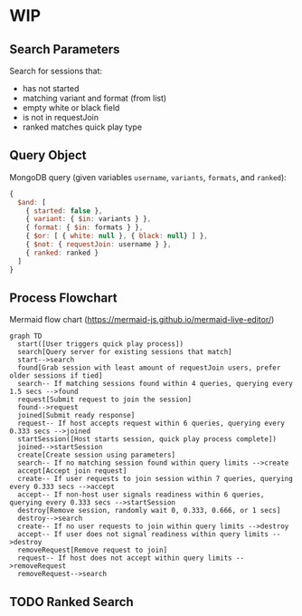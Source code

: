 # WIP

## Search Parameters

Search for sessions that:
 - has not started
 - matching variant and format (from list)
 - empty white or black field
 - is not in requestJoin
 - ranked matches quick play type

## Query Object

MongoDB query (given variables `username`, `variants`, `formats`, and `ranked`):

``` js
{
  $and: [
    { started: false },
    { variant: { $in: variants } },
    { format: { $in: formats } },
    { $or: [ { white: null }, { black: null} ] },
    { $not: { requestJoin: username } },
    { ranked: ranked }
  ]
}
```

## Process Flowchart

Mermaid flow chart (https://mermaid-js.github.io/mermaid-live-editor/)
``` mermaid
graph TD
  start([User triggers quick play process])
  search[Query server for existing sessions that match]
  start-->search
  found[Grab session with least amount of requestJoin users, prefer older sessions if tied]
  search-- If matching sessions found within 4 queries, querying every 1.5 secs -->found
  request[Submit request to join the session]
  found-->request
  joined[Submit ready response]
  request-- If host accepts request within 6 queries, querying every 0.333 secs -->joined
  startSession([Host starts session, quick play process complete])
  joined-->startSession
  create[Create session using parameters]
  search-- If no matching session found within query limits -->create
  accept[Accept join request]
  create-- If user requests to join session within 7 queries, querying every 0.333 secs -->accept
  accept-- If non-host user signals readiness within 6 queries, querying every 0.333 secs -->startSession
  destroy[Remove session, randomly wait 0, 0.333, 0.666, or 1 secs]
  destroy-->search
  create-- If no user requests to join within query limits -->destroy
  accept-- If user does not signal readiness within query limits -->destroy
  removeRequest[Remove request to join]
  request-- If host does not accept within query limits -->removeRequest
  removeRequest-->search
```

## TODO Ranked Search